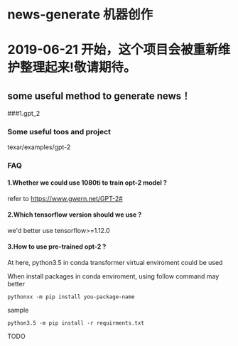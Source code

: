 # news-generate 机器创作

# 2019-06-21 开始，这个项目会被重新维护整理起来!敬请期待。 

## some useful method to generate news！

###1.gpt_2

### Some useful toos and project 
texar/examples/gpt-2 


### FAQ 
#### 1.Whether we could use 1080ti to train opt-2 model ? 
refer to https://www.gwern.net/GPT-2#

#### 2.Which tensorflow version should we use ? 
we'd better use tensorflow>=1.12.0 

#### 3.How to use pre-trained opt-2 ? 


At here, python3.5 in conda transformer virtual enviroment could be used 

When install packages in conda enviroment, using follow command may better 
``` shell
pythonxx -m pip install you-package-name  
``` 
sample 
``` shell
python3.5 -m pip install -r requirments.txt 
``` 
TODO
